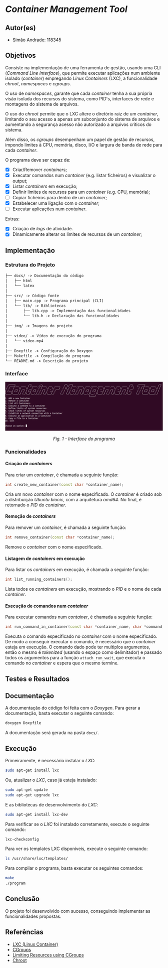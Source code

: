 # *Container Management Tool*

## Autor(es)

- Simão Andrade: 118345

## Objetivos

Consiste na implementação de uma ferramenta de gestão, usando uma CLI (*Command Line Interface*), que permite executar aplicações num ambiente isolado (*container*) empregando *Linux Containers* (LXC), a funcionalidade *chroot*, *namespaces* e *cgroups*.

O uso de *namespaces*, garante que cada *container* tenha a sua própria visão isolada dos recursos do sistema, como PID's, interfaces de rede e montagens do sistema de arquivos.

O uso do *chroot* permite que o LXC altere o diretório raiz de um *container*, limitando o seu acesso a apenas um subconjunto do sistema de arquivos e aumentando a segurança acesso não autorizado a arquivos críticos do sistema.

Além disso, os *cgroups* desempenham um papel de gestão de recursos, impondo limites à CPU, memória, disco, I/O e largura de banda de rede para cada *container*.

O programa deve ser capaz de:

- [x] Criar/Remover *containers*;
- [x] Executar comandos num *container* (e.g. listar ficheiros) e visualizar o output;
- [x] Listar *containers* em execução;
- [x] Definir limites de recursos para um *container* (e.g. CPU, memória);
- [ ] Copiar ficheiros para dentro de um *container*;
- [x] Estabelecer uma ligação com o *container*;
- [ ] Executar aplicações num *container*.

Extras:

- [x] Criação de *logs* de atividade.
- [x] Dinamicamente alterar os limites de recursos de um *container*;

## Implementação

### Estrutura do Projeto

```console
├── docs/ -> Documentação do código
│   ├── html
│   └── latex
│
├── src/ -> Código fonte
│   ├── main.cpp -> Programa principal (CLI)
│   └── lib/ -> Bibliotecas
│       ├── lib.cpp -> Implementação das funcionalidades
│       └── lib.h -> Declaração das funcionalidades
│
├── img/ -> Imagens do projeto
│
├── video/ -> Vídeo de execução do programa
│   └── video.mp4
│
├── Doxyfile -> Configuração do Doxygen
├── Makefile -> Compilação do programa
└── README.md -> Descrição do projeto
```

### Interface

<p align="center"><img src="img/interface.png" alt="Interface" width="800"></p>

<p align="center"><i>Fig. 1 - Interface do programa</i></p>

### Funcionalidades

#### Criação de *containers*

Para criar um *container*, é chamada a seguinte função:

```cpp
int create_new_container(const char *container_name);
```

Cria um novo *container* com o nome especificado. O *container* é criado sob a distribuição *Ubuntu bionic*, com a arquitetura *amd64*. No final, é retornado o *PID* do *container*.

#### Remoção de *containers*

Para remover um *container*, é chamada a seguinte função:

```cpp
int remove_container(const char *container_name);
```

Remove o *container* com o nome especificado.

#### Listagem de *containers* em execução

Para listar os *containers* em execução, é chamada a seguinte função:

```cpp
int list_running_containers();
```

Lista todos os *containers* em execução, mostrando o *PID* e o nome de cada *container*.

#### Execução de comandos num *container*

Para executar comandos num *container*, é chamada a seguinte função:
```cpp
int run_command_in_container(const char *container_name, char *command);
```

Executa o comando especificado no *container* com o nome especificado. De modo a conseguir executar o comando, é necessário que o *container* esteja em execução. O comando dado pode ter multiplos argumentos, então o mesmo é *tokenized* (usando o espaço como delimitador) e passado todos os argumentos para a função `attach_run_wait`, que executa o comando no *container* e espera que o mesmo termine.

## Testes e Resultados

## Documentação

A documentação do código foi feita com o *Doxygen*. Para gerar a documentação, basta executar o seguinte comando:

```bash
doxygen Doxyfile
```

A documentação será gerada na pasta `docs/`.

## Execução

Primeiramente, é necessário instalar o *LXC*:

```bash
sudo apt-get install lxc
```

Ou, atualizar o *LXC*, caso já esteja instalado:

```bash
sudo apt-get update
sudo apt-get upgrade lxc
```

E as bibliotecas de desenvolvimento do *LXC*:

```bash
sudo apt-get install lxc-dev
```

Para verificar se o *LXC* foi instalado corretamente, execute o seguinte comando:

```bash
lxc-checkconfig
```

Para ver os templates LXC disponíveis, execute o seguinte comando:

```bash
ls /usr/share/lxc/templates/
```

Para compilar o programa, basta executar os seguintes comandos:

```bash
make
./program
```

## Conclusão

O projeto foi desenvolvido com sucesso, conseguindo implementar as funcionalidades propostas.

## Referências

- [LXC (Linux Container)](https://linuxcontainers.org/lxc/documentation/)
- [CGroups](https://www.kernel.org/doc/Documentation/cgroup-v1/cgroups.txt)
- [Limiting Resources using CGroups](https://apptainer.org/docs/user/1.0/cgroups.html)
- [Chroot](https://man7.org/linux/man-pages/man1/chroot.1.html)

